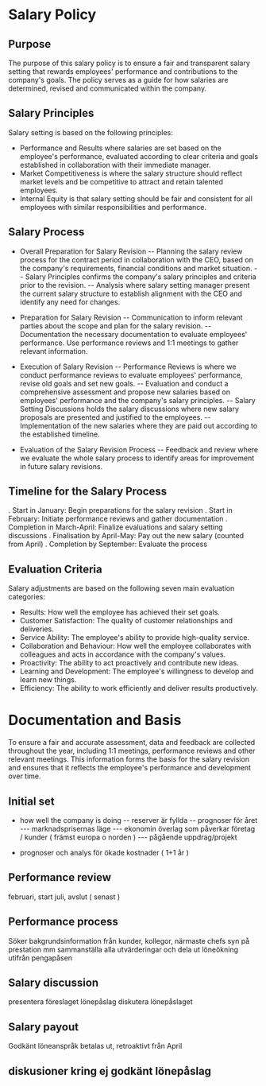# Salary Policy

## Purpose

The purpose of this salary policy is to ensure a fair and transparent salary setting that rewards employees' performance and contributions to the company's goals. The policy serves as a guide for how salaries are determined, revised and communicated within the company.

## Salary Principles
Salary setting is based on the following principles:

- Performance and Results where salaries are set based on the employee's performance, evaluated according to clear criteria and goals established in collaboration with their immediate manager.
- Market Competitiveness is where the salary structure should reflect market levels and be competitive to attract and retain talented employees.
- Internal Equity is that salary setting should be fair and consistent for all employees with similar responsibilities and performance.

## Salary Process

- Overall Preparation for Salary Revision
-- Planning the salary review process for the contract period in collaboration with the CEO, based on the company's requirements, financial conditions and market situation.
-- Salary Principles confirms the company's salary principles and criteria prior to the revision.
-- Analysis where salary setting manager present the current salary structure to establish alignment with the CEO and identify any need for changes.

- Preparation for Salary Revision
-- Communication to inform relevant parties about the scope and plan for the salary revision.
-- Documentation the necessary documentation to evaluate employees' performance. Use performance reviews and 1:1 meetings to gather relevant information.

- Execution of Salary Revision
-- Performance Reviews is where we conduct performance reviews to evaluate employees' performance, revise old goals and set new goals.
-- Evaluation and conduct a comprehensive assessment and propose new salaries based on employees' performance and the company's salary principles.
-- Salary Setting Discussions holds the salary discussions where new salary proposals are presented and justified to the employees.
-- Implementation of the new salaries where they are paid out according to the established timeline.

- Evaluation of the Salary Revision Process
-- Feedback and review where we evaluate the whole salary process to identify areas for improvement in future salary revisions.

## Timeline for the Salary Process
. Start in January: Begin preparations for the salary revision
. Start in February: Initiate performance reviews and gather documentation
. Completion in March-April: Finalize evaluations and salary setting discussions
. Finalisation by April-May: Pay out the new salary (counted from April)
. Completion by September: Evaluate the process

## Evaluation Criteria
Salary adjustments are based on the following seven main evaluation categories:

- Results: How well the employee has achieved their set goals.
- Customer Satisfaction: The quality of customer relationships and deliveries.
- Service Ability: The employee's ability to provide high-quality service.
- Collaboration and Behaviour: How well the employee collaborates with colleagues and acts in accordance with the company's values.
- Proactivity: The ability to act proactively and contribute new ideas.
- Learning and Development: The employee's willingness to develop and learn new things.
- Efficiency: The ability to work efficiently and deliver results productively.

# Documentation and Basis

To ensure a fair and accurate assessment, data and feedback are collected throughout the year, including 1:1 meetings, performance reviews and other relevant meetings. This information forms the basis for the salary revision and ensures that it reflects the employee's performance and development over time.



































## Initial set

- how well the company is doing
-- reserver är fyllda
-- prognoser för året
--- marknadsprisernas läge
--- ekonomin överlag som påverkar företag / kunder ( främst europa o norden )
--- pågående uppdrag/projekt

- prognoser och analys för ökade kostnader ( 1+1 år )




## Performance review

februari, start
juli, avslut ( senast )

## Performance process

Söker bakgrundsinformation från kunder, kollegor, närmaste chefs syn på prestation mm
sammanställa alla utvärderingar och dela ut löneökning utifrån pengapåsen 

## Salary discussion

presentera föreslaget lönepåslag
diskutera lönepåslaget

## Salary payout

Godkänt löneanspråk betalas ut, retroaktivt från April



## diskusioner kring ej godkänt lönepåslag

